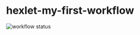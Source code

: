 # hexlet-my-first-workflow
![workflow status](https://github.com/agentkei/hexlet-my-first-workflow/actions/workflows/hello_world.yml/badge.svg)